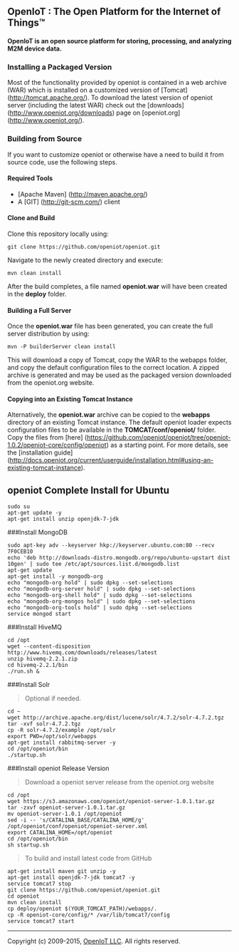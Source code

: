 OpenIoT : The Open Platform for the Internet of Things™
---------------------------------------------------------

#### OpenIoT is an open source platform for storing, processing, and analyzing M2M device data. ####

### Installing a Packaged Version

Most of the functionality provided by openiot is contained in a web archive (WAR) which is installed on a customized version of [Tomcat] (http://tomcat.apache.org/). To download the latest version of openiot server (including the latest WAR) check out the [downloads] (http://www.openiot.org/downloads) page on [openiot.org] (http://www.openiot.org/).

### Building from Source
If you want to customize openiot or otherwise have a need to build it from source code, use the following steps.

#### Required Tools #####
* [Apache Maven] (http://maven.apache.org/)
* A [GIT] (http://git-scm.com/) client

#### Clone and Build #####
Clone this repository locally using:

    git clone https://github.com/openiot/openiot.git
    
Navigate to the newly created directory and execute:

    mvn clean install

After the build completes, a file named **openiot.war** will have been created in the **deploy** 
folder. 

#### Building a Full Server #####
Once the **openiot.war** file has been generated, you can create the full server distribution by using:

	mvn -P builderServer clean install
	
This will download a copy of Tomcat, copy the WAR to the webapps folder, and copy the default 
configuration files to the correct location. A zipped archive is generated and may be used 
as the packaged version downloaded from the openiot.org website.

#### Copying into an Existing Tomcat Instance #####
Alternatively, the **openiot.war** archive can be copied to the **webapps** directory of an existing
Tomcat instance. The default openiot loader expects configuration files to be available in the **TOMCAT/conf/openiot/** 
folder. Copy the files from [here] (https://github.com/openiot/openiot/tree/openiot-1.0.2/openiot-core/config/openiot) 
as a starting point. For more details, see the 
[installation guide] (http://docs.openiot.org/current/userguide/installation.html#using-an-existing-tomcat-instance).


openiot Complete Install for Ubuntu
-------------------------------------

    sudo su
    apt-get update -y
    apt-get install unzip openjdk-7-jdk

###Install MongoDB

    sudo apt-key adv --keyserver hkp://keyserver.ubuntu.com:80 --recv 7F0CEB10
    echo 'deb http://downloads-distro.mongodb.org/repo/ubuntu-upstart dist 10gen' | sudo tee /etc/apt/sources.list.d/mongodb.list
    apt-get update
    apt-get install -y mongodb-org
    echo "mongodb-org hold" | sudo dpkg --set-selections
    echo "mongodb-org-server hold" | sudo dpkg --set-selections
    echo "mongodb-org-shell hold" | sudo dpkg --set-selections
    echo "mongodb-org-mongos hold" | sudo dpkg --set-selections
    echo "mongodb-org-tools hold" | sudo dpkg --set-selections
    service mongod start

###Install HiveMQ

    cd /opt
    wget --content-disposition http://www.hivemq.com/downloads/releases/latest
    unzip hivemq-2.2.1.zip
    cd hivemq-2.2.1/bin
    ./run.sh &

###Install Solr

> Optional if needed.

    cd ~
    wget http://archive.apache.org/dist/lucene/solr/4.7.2/solr-4.7.2.tgz
    tar -xvf solr-4.7.2.tgz
    cp -R solr-4.7.2/example /opt/solr
    export PWD=/opt/solr/webapps
    apt-get install rabbitmq-server -y
    cd /opt/openiot/bin
    ./startup.sh

###Install openiot Release Version

> Download a openiot server release from the openiot.org website

    cd /opt
    wget https://s3.amazonaws.com/openiot/openiot-server-1.0.1.tar.gz
    tar -zxvf openiot-server-1.0.1.tar.gz
    mv openiot-server-1.0.1 /opt/openiot
    sed -i -- 's/CATALINA_BASE/CATALINA_HOME/g' /opt/openiot/conf/openiot/openiot-server.xml
    export CATALINA_HOME=/opt/openiot
    cd /opt/openiot/bin
    sh startup.sh

> To build and install latest code from GitHub

    apt-get install maven git unzip -y
    apt-get install openjdk-7-jdk tomcat7 -y
    service tomcat7 stop
    git clone https://github.com/openiot/openiot.git
    cd openiot
    mvn clean install
    cp deploy/openiot $(YOUR_TOMCAT_PATH)/webapps/.
    cp -R openiot-core/config/* /var/lib/tomcat7/config
    service tomcat7 start

* * * *

Copyright (c) 2009-2015, [OpenIoT LLC](http://www.openiotplatform.com). All rights reserved.
